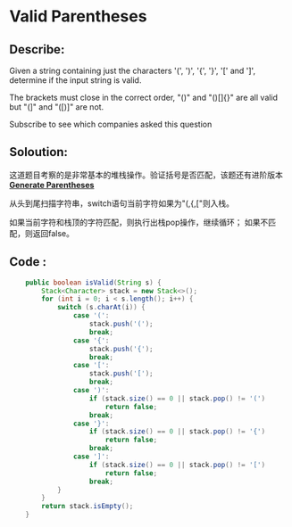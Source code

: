 
# Valid Parentheses

## Describe:
Given a string containing just the characters '(', ')', '{', '}', '[' and ']', determine if the input string is valid.

The brackets must close in the correct order, "()" and "()[]{}" are all valid but "(]" and "([)]" are not.

Subscribe to see which companies asked this question

## Soloution:
这道题目考察的是非常基本的堆栈操作。验证括号是否匹配，该题还有进阶版本[**Generate Parentheses**](http://zyy1314.com/2016/08/02/leetcode22/)

从头到尾扫描字符串，switch语句当前字符如果为"(,{,["则入栈。

如果当前字符和栈顶的字符匹配，则执行出栈pop操作，继续循环；
如果不匹配，则返回false。



## Code :
```java
	public boolean isValid(String s) {
	    Stack<Character> stack = new Stack<>();
	    for (int i = 0; i < s.length(); i++) {
	        switch (s.charAt(i)) {
	            case '(':
	                stack.push('(');
	                break;
	            case '{':
	                stack.push('{');
	                break;
	            case '[':
	                stack.push('[');
	                break;
	            case ')':
	                if (stack.size() == 0 || stack.pop() != '(')
	                    return false;
	                break;
	            case '}':
	                if (stack.size() == 0 || stack.pop() != '{')
	                    return false;
	                break;
	            case ']':
	                if (stack.size() == 0 || stack.pop() != '[')
	                    return false;
	                break;
	        }
	    }
	    return stack.isEmpty();
	}
		  
	     

```

